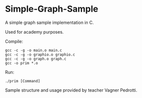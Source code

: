 # Simple-Graph-Sample
A simple graph sample implementation in C.

Used for academy purposes.

Compile:

```
gcc -c -g -o main.o main.c
gcc -c -g -o graphio.o graphio.c
gcc -c -g -o graph.o graph.c
gcc -o prim *.o
```

Run:

```./prim [Command]```


Sample structure and usage provided by teacher Vagner Pedrotti.

